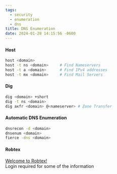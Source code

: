 ```yaml
---
tags:
  - security
  - enumeration
  - dns
title: DNS Enumeration
date: 2024-01-28 14:15:56 -0600
---
```


#### Host

````bash
host <domain>
host -t ns <domain> 	# Find Nameservers
host -t a <domain> 		# Find IPv4 addresses
host -t mx <domain> 	# Find Mail Servers
````

#### Dig

````bash
dig <domain> +short
dig -t ns <domain>
dig axfr <domain> @<nameserver> # Zone Transfer
````

#### Automatic DNS Enumeration

````bash
dnsrecon -d <domain>
dnsenum <domain>
fierce -dns <domain>
````

#### Robtex

[Welcome to Robtex!](https://www.robtex.com/)  
Login required for some of the information
